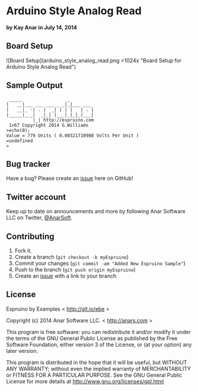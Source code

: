 # Arduino Style Analog Read

**by Kay Anar in July 14, 2014**

## Board Setup
![Board Setup](arduino_style_analog_read.png  =1024x "Board Setup for Arduino Style Analog Read")


## Sample Output
````
 _____                 _
|   __|___ ___ ___ _ _|_|___ ___
|   __|_ -| . |  _| | | |   | . |
|_____|___|  _|_| |___|_|_|_|___|
          |_| http://espruino.com
 1v67 Copyright 2014 G.Williams
>echo(0);
Value = 779 Units ( 0.00321710908 Volts Per Unit )
=undefined
> 
````


## Bug tracker

Have a bug? Please create an [issue](https://github.com/anars/Espruino/issues) here on GitHub!

## Twitter account

Keep up to date on announcements and more by following Anar Software LLC on Twitter, [@AnarSoft](http://twitter.com/AnarSoft).

## Contributing

1. Fork it.
2. Create a branch (`git checkout -b myEspruino`)
3. Commit your changes (`git commit -am "Added New Espruino Sample"`)
4. Push to the branch (`git push origin myEspruino`)
5. Create an [issue](https://github.com/anars/Espruino/issues) with a link to your branch

## License

Espruino by Examples < http://git.io/ebe >

Copyright (c) 2014 Anar Software LLC. < http://anars.com >

This program is free software: you can redistribute it and/or modify it under the terms of the GNU General Public License as published by the Free Software Foundation, either version 3 of the License, or (at your option) any later version.

This program is distributed in the hope that it will be useful, but WITHOUT ANY WARRANTY; without even the implied warranty of MERCHANTABILITY or FITNESS FOR A PARTICULAR PURPOSE. See the GNU General Public License for more details at http://www.gnu.org/licenses/gpl.html


